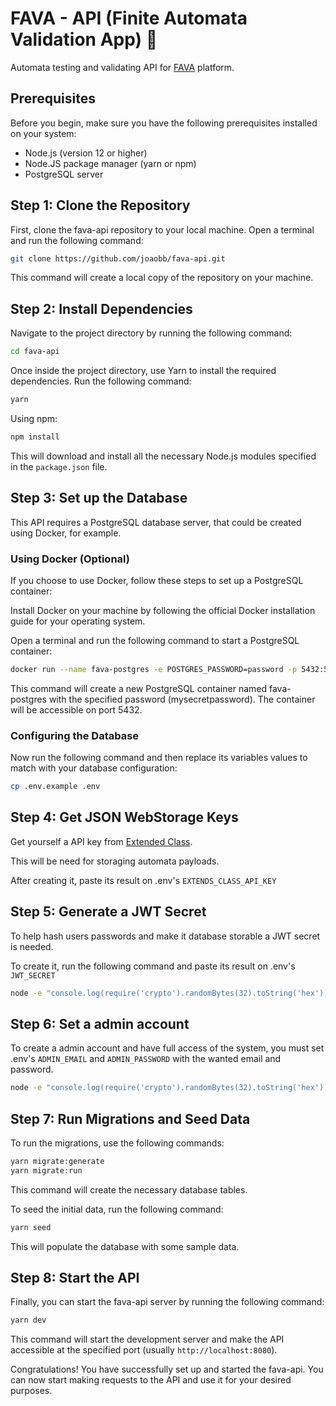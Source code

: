 # FAVA - API (Finite Automata Validation App) 🫘

Automata testing and validating API for [FAVA](https://fava.vercel.app/) platform.

## Prerequisites

Before you begin, make sure you have the following prerequisites installed on your system:

- Node.js (version 12 or higher)
- Node.JS package manager (yarn or npm)
- PostgreSQL server

## Step 1: Clone the Repository

First, clone the fava-api repository to your local machine. Open a terminal and run the following command:

```bash
git clone https://github.com/joaobb/fava-api.git
```

This command will create a local copy of the repository on your machine.

## Step 2: Install Dependencies

Navigate to the project directory by running the following command:

```bash
cd fava-api
```

Once inside the project directory, use Yarn to install the required dependencies. Run the following command:

```bash
yarn
```

Using npm:

```bash
npm install
```

This will download and install all the necessary Node.js modules specified in the `package.json` file.

## Step 3: Set up the Database

This API requires a PostgreSQL database server, that could be created using Docker, for example.

### Using Docker (Optional)
If you choose to use Docker, follow these steps to set up a PostgreSQL container:

Install Docker on your machine by following the official Docker installation guide for your operating system.

Open a terminal and run the following command to start a PostgreSQL container:

```bash
docker run --name fava-postgres -e POSTGRES_PASSWORD=password -p 5432:5432 -d postgres
```
This command will create a new PostgreSQL container named fava-postgres with the specified password (mysecretpassword). The container will be accessible on port 5432.

### Configuring the Database

Now run the following command and then replace its variables values to match with your database configuration:
```bash
cp .env.example .env
```

## Step 4: Get JSON WebStorage Keys

Get yourself a API key from [Extended Class](https://extendsclass.com/json-storage.html).

This will be need for storaging automata payloads.

After creating it, paste its result on .env's `EXTENDS_CLASS_API_KEY`

## Step 5: Generate a JWT Secret

To help hash users passwords and make it database storable a JWT secret is needed.

To create it, run the following command and paste its result on .env's `JWT_SECRET`

```bash
node -e "console.log(require('crypto').randomBytes(32).toString('hex'))"
```

## Step 6: Set a admin account

To create a admin account and have full access of the system, you must set .env's `ADMIN_EMAIL` and `ADMIN_PASSWORD` with the wanted email and password. 

```bash
node -e "console.log(require('crypto').randomBytes(32).toString('hex'))"
```

## Step 7: Run Migrations and Seed Data

To run the migrations, use the following commands:

```bash
yarn migrate:generate
yarn migrate:run
```

This command will create the necessary database tables.

To seed the initial data, run the following command:

```bash
yarn seed
```

This will populate the database with some sample data.

## Step 8: Start the API

Finally, you can start the fava-api server by running the following command:

```bash
yarn dev
```

This command will start the development server and make the API accessible at the specified port (usually `http://localhost:8080`).

Congratulations! You have successfully set up and started the fava-api. You can now start making requests to the API and use it for your desired purposes.
